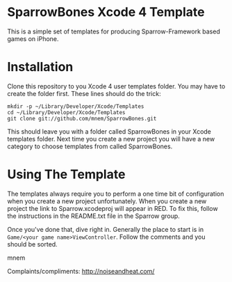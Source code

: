 SparrowBones Xcode 4 Template
=============================

This is a simple set of templates for producing Sparrow-Framework based
games on iPhone.

Installation
============

Clone this repository to you Xcode 4 user templates folder. You may
have to create the folder first. These lines should do the trick:

    mkdir -p ~/Library/Developer/Xcode/Templates
    cd ~/Library/Developer/Xcode/Templates
    git clone git://github.com/mnem/SparrowBones.git

This should leave you with a folder called SparrowBones in your Xcode
templates folder. Next time you create a new project you will have a new
category to choose templates from called SparrowBones.

Using The Template
==================

The templates always require you to perform a one time bit of configuration
when you create a new project unfortunately. When you create a new project
the link to Sparrow.xcodeproj will appear in RED. To fix this, follow the
instructions in the README.txt file in the Sparrow group.

Once you've done that, dive right in. Generally the place to start is in
`Game/<your game name>ViewController`. Follow the comments and you should
be sorted.


mnem

Complaints/compliments: http://noiseandheat.com/
